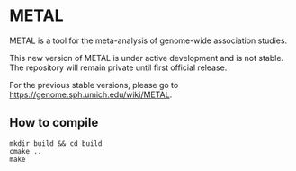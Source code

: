 # METAL

METAL is a tool for the meta-analysis of genome-wide association studies.

This new version of METAL is under active development and is not stable. The repository will remain private until first official release.

For the previous stable versions, please go to https://genome.sph.umich.edu/wiki/METAL.

## How to compile

```
mkdir build && cd build
cmake ..
make
```
